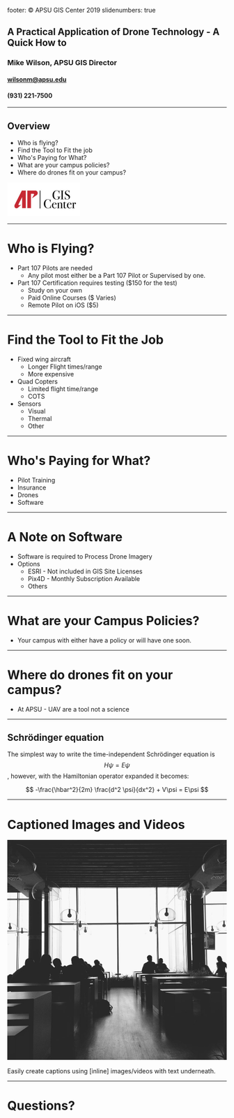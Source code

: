 footer: © APSU GIS Center 2019
slidenumbers: true

## A Practical Application of Drone Technology - A Quick How to


### Mike Wilson, APSU GIS Director


#### wilsonm@apsu.edu
#### (931) 221-7500

---

## Overview

- Who is flying?
- Find the Tool to Fit the job
- Who's Paying for What?
- What are your campus policies?
- Where do drones fit on your campus?

![inline](apgis.png)

---

# Who is Flying?

- Part 107 Pilots are needed
  - Any pilot most either be a Part 107 Pilot or Supervised by one.
- Part 107 Certification requires testing ($150 for the test)
  - Study on your own
  - Paid Online Courses ($ Varies)
  - Remote Pilot on iOS ($5)

---

# Find the Tool to Fit the Job

- Fixed wing aircraft 
  - Longer Flight times/range
  - More expensive
- Quad Copters
  - Limited flight time/range
  - COTS
- Sensors
  - Visual
  - Thermal
  - Other

---

# Who's Paying for What?

- Pilot Training
- Insurance
- Drones
- Software

---


# A Note on Software

- Software is required to Process Drone Imagery
- Options
  - ESRI - Not included in GIS Site Licenses
  - Pix4D - Monthly Subscription Available
  - Others

---

# What are your Campus Policies?

- Your campus with either have a policy or will have one soon.

---

# Where do drones fit on your campus?

- At APSU - UAV are a tool not a science

---

## Schrödinger equation

The simplest way to write the time-independent Schrödinger equation is $$H\psi = E\psi$$, however, with the Hamiltonian operator expanded it becomes:

$$
-\frac{\hbar^2}{2m} \frac{d^2 \psi}{dx^2} + V\psi = E\psi
$$

---

# Captioned Images and Videos

![inline](room.jpg)

Easily create captions using [inline] images/videos with text underneath.

---

# Questions?


